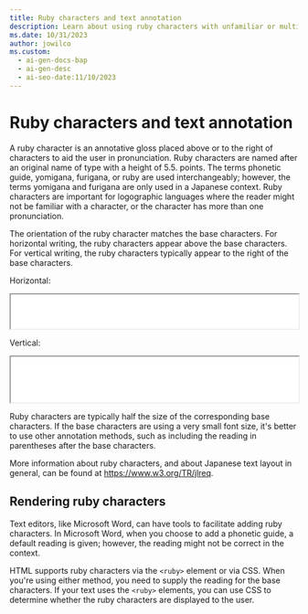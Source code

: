 ```yaml
---
title: Ruby characters and text annotation
description: Learn about using ruby characters with unfamiliar or multi-pronunciation characters.
ms.date: 10/31/2023
author: jowilco
ms.custom:
  - ai-gen-docs-bap
  - ai-gen-desc
  - ai-seo-date:11/10/2023
---
```


# Ruby characters and text annotation

A ruby character is an annotative gloss placed above or to the right of characters to aid the user in pronunciation. Ruby characters are named after an original name of type with a height of 5.5. points. The terms phonetic guide, yomigana, furigana, or ruby are used interchangeably; however, the terms yomigana and furigana are only used in a Japanese context. Ruby characters are important for logographic languages where the reader might not be familiar with a character, or the character has more than one pronunciation.

The orientation of the ruby character matches the base characters. For horizontal writing, the ruby characters appear above the base characters. For vertical writing, the ruby characters typically appear to the right of the base characters.

Horizontal:
<iframe src="ruby_horizontal.html" width="100%" height="60px"></iframe>

Vertical:
<iframe src="ruby_vertical.html" width="100%" height="80px"></iframe>

Ruby characters are typically half the size of the corresponding base characters. If the base characters are using a very small font size, it's better to use other annotation methods, such as including the reading in parentheses after the base characters.

More information about ruby characters, and about Japanese text layout in general, can be found at https://www.w3.org/TR/jlreq.

## Rendering ruby characters

Text editors, like Microsoft Word, can have tools to facilitate adding ruby characters. In Microsoft Word, when you choose to add a phonetic guide, a default reading is given; however, the reading might not be correct in the context.

HTML supports ruby characters via the `<ruby>` element or via CSS. When you're using either method, you need to supply the reading for the base characters. If your text uses the `<ruby>` elements, you can use CSS to determine whether the ruby characters are displayed to the user.
